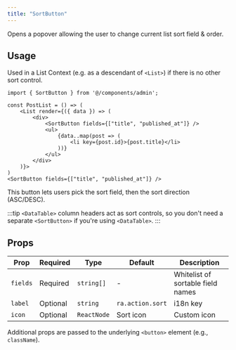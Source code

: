```yaml
---
title: "SortButton"
---
```


Opens a popover allowing the user to change current list sort field & order.

## Usage

Used in a List Context (e.g. as a descendant of `<List>`) if there is no other sort control.

```tsx {6}
import { SortButton } from '@/components/admin';

const PostList = () => (
    <List render={({ data }) => (
        <div>
            <SortButton fields={["title", "published_at"]} />
            <ul>
                {data..map(post => (
                    <li key={post.id}>{post.title}</li>
                ))}
            </ul>
        </div>
    )}>
)
<SortButton fields={["title", "published_at"]} />
```

This button lets users pick the sort field, then the sort direction (ASC/DESC).

:::tip
`<DataTable>` column headers act as sort controls, so you don't need a separate `<SortButton>` if you're using `<DataTable>`.
:::

## Props

| Prop | Required | Type | Default | Description |
|------|----------|------|---------|-------------|
| `fields` | Required | `string[]` | - | Whitelist of sortable field names |
| `label` | Optional | `string` | `ra.action.sort` | i18n key |
| `icon` | Optional | `ReactNode` | Sort icon | Custom icon |

Additional props are passed to the underlying `<button>` element (e.g., `className`).
